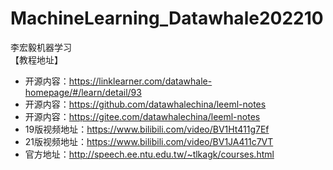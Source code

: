 # MachineLearning_Datawhale202210
李宏毅机器学习  
【教程地址】
- 开源内容：https://linklearner.com/datawhale-homepage/#/learn/detail/93
- 开源内容：https://github.com/datawhalechina/leeml-notes
- 开源内容：https://gitee.com/datawhalechina/leeml-notes
- 19版视频地址：https://www.bilibili.com/video/BV1Ht411g7Ef
- 21版视频地址：https://www.bilibili.com/video/BV1JA411c7VT
- 官方地址：http://speech.ee.ntu.edu.tw/~tlkagk/courses.html
 
